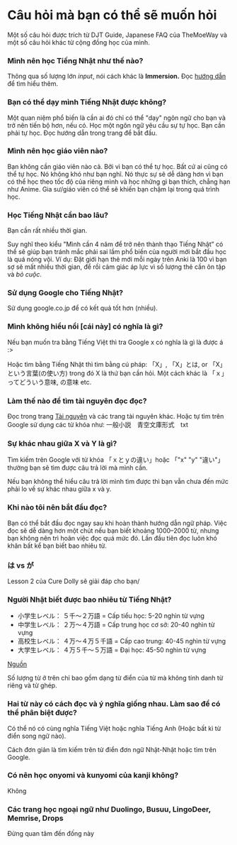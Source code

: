 # Câu hỏi mà bạn có thể sẽ muốn hỏi
Một số câu hỏi được trích từ DJT Guide, Japanese FAQ của TheMoeWay và một số câu hỏi khác từ cộng đồng học của mình.

### Mình nên học Tiếng Nhật như thế nào?
Thông qua số lượng lớn *input*, nói cách khác là **Immersion.** Đọc [hướng dẫn](guide.md) để tìm hiểu thêm.

### Bạn có thể dạy mình Tiếng Nhật được không?
Một quan niệm phổ biến là cần ai đó chỉ có thể "dạy" ngôn ngữ cho bạn và trở nên tiến bộ hơn, nếu có. Học một ngôn ngữ yêu cầu sự tự học. Bạn cần phải tự học. Đọc hướng dẫn trong trang để bắt đầu.

### Mình nên học giáo viên nào?
Bạn không cần giáo viên nào cả. Bởi vì bạn có thể tự học. Bất cứ ai cũng có thể tự học. Nó không khó như bạn nghĩ. Nó thực sự sẽ dễ dàng hơn vì bạn có thể học theo tốc độ của riêng mình và học những gì bạn thích, chẳng hạn như Anime. Gia sư/giáo viên có thể sẽ khiến bạn chậm lại trong quá trình học.

### Học Tiếng Nhật cần bao lâu?

Bạn cần rất nhiều thời gian.

Suy nghĩ theo kiểu "Mình cần 4 năm để trở nên thành thạo Tiếng Nhật” có thể sẽ giúp bạn tránh mắc phải sai lầm phổ biến của người mới bắt đầu học là quá nóng vội. Ví dụ: Đặt giới hạn thẻ mới mỗi ngày trên Anki là 100 vì bạn sợ sẽ mất nhiều thời gian, để rồi cảm giác áp lực vì số lượng thẻ cần ôn tập và *bỏ cuộc*.

### Sử dụng Google cho Tiếng Nhật?

Sử dụng google.co.jp để có kết quả tốt hơn (nhiều).

### Mình không hiểu nổi [cái này] có nghĩa là gì?

Nếu bạn muốn tra bằng Tiếng Việt thì tra Google x có nghĩa là gì là được á :>

Hoặc tìm bằng Tiếng Nhật thì tìm bằng cú pháp: 「X」, 「X」とは, or 「X」という言葉(の使い方) trong đó X là thứ bạn cần hỏi. Một cách khác là 「ｘ」ってどういう意味, の意味 etc.

### Làm thế nào để tìm tài nguyên đọc đọc?

Đọc trong trang [Tài nguyên](resources.md) và các trang tài nguyên khác. Hoặc tự tìm trên Google sử dụng các từ khóa như: 一般小説　青空文庫形式　txt

### Sự khác nhau giữa X và Y là gì?

Tìm kiếm trên Google với từ khóa 「ｘとｙの違い」hoặc 「"x" "y" "違い"」 thường bạn sẽ tìm được câu trả lời mà mình cần. 

Nếu bạn không thể hiểu câu trả lời mình tìm được thì bạn vẫn chưa đến mức phải lo về sự khác nhau giữa x và y.

### Khi nào tôi nên bắt đầu đọc?

Bạn có thể bắt đầu đọc ngay sau khi hoàn thành hướng dẫn ngữ pháp. Việc đọc sẽ dễ dàng hơn một chút nếu bạn biết khoảng 1000–2000 từ, nhưng bạn không nên trì hoãn việc đọc quá mức đó. Lần đầu tiên đọc luôn khó khăn bất kể bạn biết bao nhiêu từ.

### は vs が
Lesson 2 của Cure Dolly sẽ giải đáp cho bạn/

### Người Nhật biết được bao nhiêu từ Tiếng Nhật?

- 小学生レベル： ５千～２万語 = Cấp tiểu học: 5-20 nghìn từ vựng
- 中学生レベル： ２万～４万語 = Cấp trung học cơ sở: 20-40 nghìn từ vựng
- 高校生レベル： ４万～４万５千語 = Cấp cao trung: 40-45 nghìn từ vựng
- 大学生レベル： ４万５千～５万語 = Đại học: 45-50 nghìn từ vựng

[Nguồn](http://www.kecl.ntt.co.jp/icl/lirg/resources/goitokusei/goi-test.html)

Số lượng từ ở trên chỉ bao gồm dạng từ điển của từ mà không tính danh từ riêng và từ ghép.

### Hai từ này có cách đọc và ý nghĩa giống nhau. Làm sao để có thể phân biệt được?

Có thể nó có cùng nghĩa Tiếng Việt hoặc nghĩa Tiếng Anh (Hoặc bất kì từ điển song ngữ nào). 

Cách đơn giản là tìm kiếm trên từ điển đơn ngữ Nhật-Nhật hoặc tìm trên Google.

### Có nên học onyomi và kunyomi của kanji không?

Không

### Các trang học ngoại ngữ như Duolingo, Busuu, LingoDeer, Memrise, Drops

Đừng quan tâm đến đống này